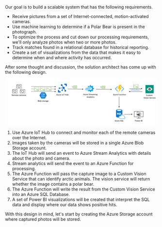 Our goal is to build a scalable system that has the following requirements.

- Receive pictures from a set of Internet-connected, motion-activated cameras.
- Use machine learning to determine if a Polar Bear is present in the photograph.
- To optimize the process and cut down our processing requirements, we'll only analyze photos when two or more photos.
- Track matches found in a relational database for historical reporting.
- Create a set of visualizations from the data that makes it easy to determine when and where activity has occurred.

After some thought and discussion, the solution architect has come up with the following design.

![Diagram showing the proposed architecture and how a picture taken by the remote cameras flows through the system](../media/2-architecture-diagram.png)

1. Use Azure IoT Hub to connect and monitor each of the remote cameras over the Internet.
1. Images taken by the cameras will be stored in a single Azure Blob Storage account.
1. The IoT Hub will send an event to Azure Stream Analytics with details about the photo and camera.
1. Stream analytics will send the event to an Azure Function for processing.
1. The Azure Function will pass the capture image to a Custom Vision Service that can identify arctic animals. The vision service will return whether the image contains a polar bear.
1. The Azure Function will write the result from the Custom Vision Service into an Azure SQL Database.
1. A set of Power BI visualizations will be created that interpret the SQL data and display where our data shows positive hits.

With this design in mind, let's start by creating the Azure Storage account where captured photos will be stored.
